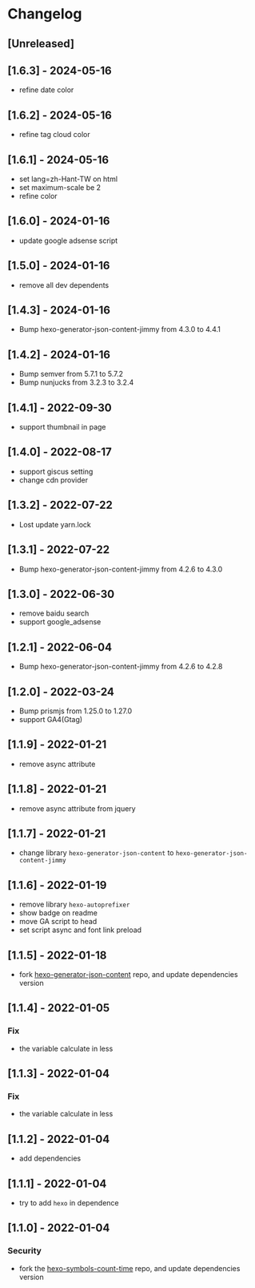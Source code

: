 # Changelog

## [Unreleased]

## [1.6.3] - 2024-05-16
- refine date color

## [1.6.2] - 2024-05-16
- refine tag cloud color

## [1.6.1] - 2024-05-16
- set lang=zh-Hant-TW on html
- set maximum-scale be 2
- refine color

## [1.6.0] - 2024-01-16
- update google adsense script

## [1.5.0] - 2024-01-16
- remove all dev dependents

## [1.4.3] - 2024-01-16
- Bump hexo-generator-json-content-jimmy from 4.3.0 to 4.4.1

## [1.4.2] - 2024-01-16
- Bump semver from 5.7.1 to 5.7.2
- Bump nunjucks from 3.2.3 to 3.2.4

## [1.4.1] - 2022-09-30
- support thumbnail in page

## [1.4.0] - 2022-08-17
- support giscus setting
- change cdn provider

## [1.3.2] - 2022-07-22
- Lost update yarn.lock

## [1.3.1] - 2022-07-22
- Bump hexo-generator-json-content-jimmy from 4.2.6 to 4.3.0

## [1.3.0] - 2022-06-30
- remove baidu search
- support google_adsense

## [1.2.1] - 2022-06-04
- Bump hexo-generator-json-content-jimmy from 4.2.6 to 4.2.8

## [1.2.0] - 2022-03-24
- Bump prismjs from 1.25.0 to 1.27.0
- support GA4(Gtag)

## [1.1.9] - 2022-01-21
- remove async attribute

## [1.1.8] - 2022-01-21
- remove async attribute from jquery

## [1.1.7] - 2022-01-21
- change library `hexo-generator-json-content` to `hexo-generator-json-content-jimmy`

## [1.1.6] - 2022-01-19
- remove library `hexo-autoprefixer`
- show badge on readme
- move GA script to head
- set script async and font link preload

## [1.1.5] - 2022-01-18
- fork [hexo-generator-json-content](https://github.com/alexbruno/hexo-generator-json-content) repo, and update dependencies version

## [1.1.4] - 2022-01-05
### Fix
- the variable calculate in less

## [1.1.3] - 2022-01-04
### Fix
- the variable calculate in less

## [1.1.2] - 2022-01-04
- add dependencies

## [1.1.1] - 2022-01-04
- try to add `hexo` in dependence

## [1.1.0] - 2022-01-04
### Security
- fork the [hexo-symbols-count-time](https://github.com/jiaming0708/hexo-symbols-count-time) repo, and update dependencies version
